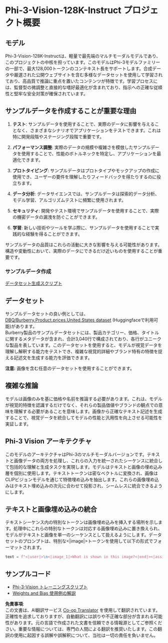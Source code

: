 <!--
CO_OP_TRANSLATOR_METADATA:
{
  "original_hash": "74689a2b87f747d751edfec988ccb7fd",
  "translation_date": "2025-04-04T13:26:58+00:00",
  "source_file": "md\\03.FineTuning\\FineTuning_Phi-3-visionWandB.md",
  "language_code": "ja"
}
-->
# Phi-3-Vision-128K-Instruct プロジェクト概要

## モデル

Phi-3-Vision-128K-Instructは、軽量で最先端のマルチモーダルモデルであり、このプロジェクトの中核を担っています。このモデルはPhi-3モデルファミリーの一部で、最大128,000トークンのコンテキスト長をサポートします。合成データや厳選された公開ウェブサイトを含む多様なデータセットを使用して学習されており、高品質で推論に重点を置いたコンテンツが特徴です。学習プロセスには、監督型の微調整と直接的な嗜好最適化が含まれており、指示への正確な従順性と堅牢な安全対策が確保されています。

## サンプルデータを作成することが重要な理由

1. **テスト**: サンプルデータを使用することで、実際のデータに影響を与えることなく、さまざまなシナリオでアプリケーションをテストできます。これは特に開発段階やステージング段階で重要です。

2. **パフォーマンス調整**: 実際のデータの規模や複雑さを模倣したサンプルデータを使用することで、性能のボトルネックを特定し、アプリケーションを最適化できます。

3. **プロトタイピング**: サンプルデータはプロトタイプやモックアップの作成に使用でき、ユーザーの要件を理解したりフィードバックを得たりするのに役立ちます。

4. **データ分析**: データサイエンスでは、サンプルデータは探索的データ分析、モデル学習、アルゴリズムテストに頻繁に使用されます。

5. **セキュリティ**: 開発やテスト環境でサンプルデータを使用することで、実際の機密データの漏洩を防ぐことができます。

6. **学習**: 新しい技術やツールを学ぶ際に、サンプルデータを使用することで実践的な経験を得ることができます。

サンプルデータの品質はこれらの活動に大きな影響を与える可能性があります。構造や変動性において、実際のデータにできるだけ近いものを使用することが重要です。

### サンプルデータ作成
[データセット生成スクリプト](./CreatingSampleData.md)

## データセット

サンプルデータセットの良い例としては、[DBQ/Burberry.Product.prices.United.States dataset](https://huggingface.co/datasets/DBQ/Burberry.Product.prices.United.States) (Huggingfaceで利用可能)があります。  
Burberry製品のサンプルデータセットには、製品カテゴリー、価格、タイトルに関するメタデータが含まれ、合計3,040行で構成されており、各行がユニークな製品を表しています。このデータセットを使用すると、モデルが視覚データを理解し解釈する能力をテストでき、複雑な視覚的詳細やブランド特有の特徴を捉える記述文を生成する能力を評価できます。

**注意:** 画像を含む任意のデータセットを使用することができます。

## 複雑な推論

モデルは画像のみを基に価格や名前を推論する必要があります。これは、モデルが視覚的特徴を認識するだけでなく、それらの製品価値やブランドの観点での意味を理解する必要があることを意味します。画像から正確なテキスト記述を生成することで、視覚データを統合してモデルの性能と汎用性を向上させる可能性を実証します。

## Phi-3 Vision アーキテクチャ

このモデルのアーキテクチャはPhi-3のマルチモーダルバージョンです。テキストと画像データの両方を処理し、これらの入力を統一されたシーケンスに統合して包括的な理解と生成タスクを実現します。モデルはテキストと画像の埋め込み層を個別に使用します。テキストトークンは密なベクトルに変換され、画像はCLIPビジョンモデルを通じて特徴埋め込みを抽出します。これらの画像埋め込みはテキスト埋め込みの次元に合わせて投影され、シームレスに統合できるようにします。

## テキストと画像埋め込みの統合

テキストシーケンス内の特別なトークンは画像埋め込みを挿入する場所を示します。処理中にこれらの特別なトークンは対応する画像埋め込みに置き換えられ、モデルがテキストと画像を単一のシーケンスとして扱えるようにします。データセットのプロンプトは、特別な<|image|>トークンを使用して以下の形式でフォーマットされます。

```python
text = f"<|user|>\n<|image_1|>What is shown in this image?<|end|><|assistant|>\nProduct: {row['title']}, Category: {row['category3_code']}, Full Price: {row['full_price']}<|end|>"
```

## サンプルコード
- [Phi-3-Vision トレーニングスクリプト](../../../../code/03.Finetuning/Phi-3-vision-Trainingscript.py)
- [Weights and Bias 使用例の解説](https://wandb.ai/byyoung3/mlnews3/reports/How-to-fine-tune-Phi-3-vision-on-a-custom-dataset--Vmlldzo4MTEzMTg3)

**免責事項**:  
この文書は、AI翻訳サービス [Co-op Translator](https://github.com/Azure/co-op-translator) を使用して翻訳されています。正確性を追求しておりますが、自動翻訳には誤りや不正確な部分が含まれる可能性があります。元の言語で作成された文書を信頼できる情報源としてご参照ください。重要な情報については、専門の人間による翻訳を推奨いたします。この翻訳の使用に起因する誤解や誤解釈について、当社は一切の責任を負いません。